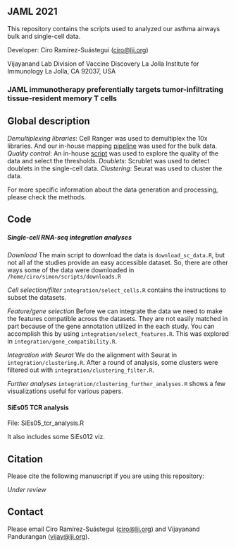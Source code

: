 ## JAML 2021

This repository contains the scripts used to analyzed our asthma airways bulk and single-cell data.

Developer: Ciro Ramírez-Suástegui (ciro@lji.org)

Vijayanand Lab
Division of Vaccine Discovery
La Jolla Institute for Immunology
La Jolla, CA 92037, USA

### JAML immunotherapy preferentially targets tumor-infiltrating tissue-resident memory T cells

Global description
---

*Demultiplexing libraries*: Cell Ranger was used to demultiplex the 10x libraries. And our in-house
mapping [pipeline](https://github.com/ndu-UCSD/LJI_RNA_SEQ_PIPELINE_V2) was used for the bulk data.
*Quality control*: An in-house [script](https://github.com/vijaybioinfo/quality_control)
was used to explore the quality of the data and select the thresholds.
*Doublets*: Scrublet was used to detect doublets in the single-cell data.
*Clustering*: Seurat was used to cluster the data.

For more specific information about the data generation and processing, please check the methods.

Code
---

##### Single-cell RNA-seq integration analyses

*Download*
The main script to download the data is `download_sc_data.R`, but not all
af the studies provide an easy accessible dataset. So, there are other ways
some of the data were downloaded in `/home/ciro/simon/scripts/downloads.R`

*Cell selection/filter*
`integration/select_cells.R` contains the instructions to subset the datasets.

*Feature/gene selection*
Before we can integrate the data we need to make the features compatible
across the datasets. They are not easily matched in part because of the gene
annotation utilized in the each study. You can accomplish this by using
`integration/select_features.R`. This was explored in
`integration/gene_compatibility.R`.

*Integration with Seurat*
We do the alignment with Seurat in `integration/clustering.R`. After a
round of analysis, some clusters were filtered out with
`integration/clustering_filter.R`.

*Further analyses*
`integration/clustering_further_analyses.R` shows a few visualizations useful
for various papers.

#### SiEs05 TCR analysis
File: SiEs05_tcr_analysis.R

It also includes some SiEs012 viz.

Citation
---
Please cite the following manuscript if you are using this repository:

*Under review*

Contact
---
Please email Ciro Ramírez-Suástegui (ciro@lji.org) and Vijayanand Pandurangan (vijay@lji.org).
